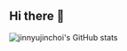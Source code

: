 ## Hi there 👋

<!--
**jinnyujinchoi/jinnyujinchoi** is a ✨ _special_ ✨ repository because its `README.md` (this file) appears on your GitHub profile.

Here are some ideas to get you started:

- 🔭 I’m currently working on ...
- 🌱 I’m currently learning ...
- 👯 I’m looking to collaborate on ...
- 🤔 I’m looking for help with ...
- 💬 Ask me about ...
- 📫 How to reach me: ...
- 😄 Pronouns: ...
- ⚡ Fun fact: ...
-->

![jinnyujinchoi's GitHub stats](https://github-readme-stats.vercel.app/api?username=jinnyujinchoi&count_private=show&show_icons=true&theme=tokyonight)
